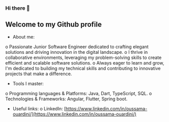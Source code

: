 ### Hi there 👋
## Welcome to my Github profile
- About me:

o Passionate Junior Software Engineer dedicated to crafting elegant solutions and driving innovation in the digital landscape.
o I thrive in collaborative environments, leveraging my problem-solving skills to create efficient and scalable software solutions.
o Always eager to learn and grow, I'm dedicated to building my technical skills and contributing to innovative projects that make a difference.

- Tools I master:

o Programming languages & Platforms: Java, Dart, TypeScript, SQL.
o Technologies & Frameworks: Angular, Flutter, Spring boot.

- Useful links:
  o LinkedIn: [https://www.linkedin.com/in/oussama-ouardini/](https://www.linkedin.com/in/oussama-ouardini/)
<!--
**oussamaouardini/oussamaouardini** is a ✨ _special_ ✨ repository because its `README.md` (this file) appears on your GitHub profile.

Here are some ideas to get you started:

- 🌱 I’m currently learning Maching Learning
- 👯 I’m looking to collaborate on ...
- 🤔 I’m looking for help with ...
- 💬 Ask me about Anything
- 📫 How to reach me: ouss.ouardini@gmail.com
- 😄 Pronouns: he/him
-->
